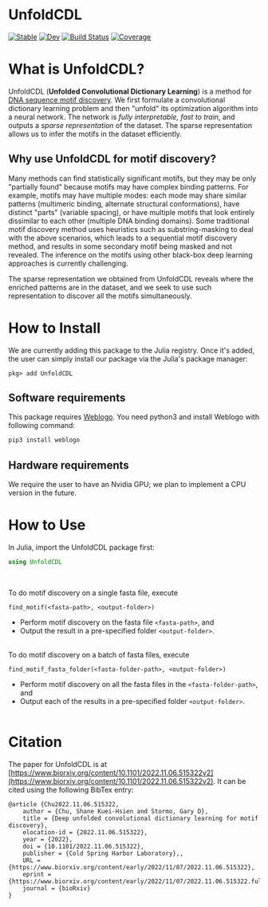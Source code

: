 # UnfoldCDL

[![Stable](https://img.shields.io/badge/docs-stable-blue.svg)](https://kchu25.github.io/UnfoldCDL.jl/stable/)
[![Dev](https://img.shields.io/badge/docs-dev-blue.svg)](https://kchu25.github.io/UnfoldCDL.jl/dev/)
[![Build Status](https://github.com/kchu25/UnfoldCDL.jl/actions/workflows/CI.yml/badge.svg?branch=main)](https://github.com/kchu25/UnfoldCDL.jl/actions/workflows/CI.yml?query=branch%3Amain)
[![Coverage](https://codecov.io/gh/kchu25/UnfoldCDL.jl/branch/main/graph/badge.svg)](https://codecov.io/gh/kchu25/UnfoldCDL.jl)

# What is UnfoldCDL?
UnfoldCDL (**Unfolded Convolutional Dictionary Learning**) is a method for [DNA sequence motif discovery](https://en.wikipedia.org/wiki/Sequence_motif). We first formulate a convolutional dictionary learning problem and then "unfold" its optimization algorithm into a neural network. The network is *fully interpretable, fast to train*, and outputs a *sparse representation* of the dataset. The sparse representation allows us to infer the motifs in the dataset efficiently.

## Why use UnfoldCDL for motif discovery?
Many methods can find statistically significant motifs, but they may be only "partially found" because motifs may have complex binding patterns. For example, motifs may have multiple modes: each mode may share similar patterns (multimeric binding, alternate structural conformations), have distinct "parts" (variable spacing), or have multiple motifs that look entirely dissimilar to each other (multiple DNA binding domains). Some traditional motif discovery method uses heuristics such as substring-masking to deal with the above scenarios, which leads to a sequential motif discovery method, and results in some secondary motif being masked and not revealed. The inference on the motifs using other black-box deep learning approaches is currently challenging.

The sparse representation we obtained from UnfoldCDL reveals where the enriched patterns are in the dataset, and we seek to use such representation to discover all the motifs simultaneously.


# How to Install
We are currently adding this package to the Julia registry. Once it's added, the user can simply install our package via the Julia's package manager:
```
pkg> add UnfoldCDL
```

## Software requirements
 This package requires [Weblogo](http://weblogo.threeplusone.com/manual.html#download). You need python3 and install Weblogo with following command:
 ```bash
 pip3 install weblogo
 ```

## Hardware requirements
We require the user to have an Nvidia GPU; we plan to implement a CPU version in the future.

# How to Use

In Julia, import the UnfoldCDL package first:
````julia
using UnfoldCDL
````
<br>


To do motif discovery on a single fasta file, execute
````
find_motif(<fasta-path>, <output-folder>)
````
- Perform motif discovery on the fasta file `<fasta-path>`, and 
- Output the result in a pre-specified folder `<output-folder>`. <br><br>



To do motif discovery on a batch of fasta files, execute
````
find_motif_fasta_folder(<fasta-folder-path>, <output-folder>)
````
- Perform motif discovery on all the fasta files in the `<fasta-folder-path>`, and 
- Output each of the results in a pre-specified folder `<output-folder>`.<br><br>

# Citation

The paper for UnfoldCDL is at [https://www.biorxiv.org/content/10.1101/2022.11.06.515322v2](https://www.biorxiv.org/content/10.1101/2022.11.06.515322v2). It can be cited using the following BibTex entry:
```
@article {Chu2022.11.06.515322,
	author = {Chu, Shane Kuei-Hsien and Stormo, Gary D},
	title = {Deep unfolded convolutional dictionary learning for motif discovery},
	elocation-id = {2022.11.06.515322},
	year = {2022},
	doi = {10.1101/2022.11.06.515322},
	publisher = {Cold Spring Harbor Laboratory},,
	URL = {https://www.biorxiv.org/content/early/2022/11/07/2022.11.06.515322},
	eprint = {https://www.biorxiv.org/content/early/2022/11/07/2022.11.06.515322.full.pdf},
	journal = {bioRxiv}
}
```

